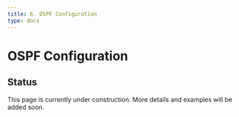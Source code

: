 ```yaml
---
title: 6. OSPF Configuration
type: docs
---
```


# OSPF Configuration

## Status

This page is currently under construction. More details and examples will be added soon.

